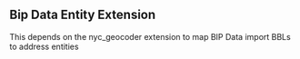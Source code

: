 ## Bip Data Entity Extension
This depends on the nyc_geocoder extension to map BIP Data import BBLs to address entities
